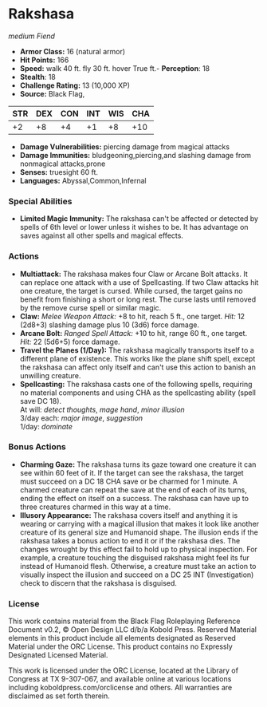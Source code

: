 # Rakshasa

*medium* *Fiend*

- **Armor Class:** 16 (natural armor)
- **Hit Points:** 166 
- **Speed:** walk 40 ft. fly 30 ft. hover True ft.- **Perception**: 18
- **Stealth**: 18
- **Challenge Rating:** 13 (10,000 XP)
- **Source:** Black Flag,

| STR | DEX | CON | INT | WIS | CHA |
| --- | --- | --- | --- | --- | --- |
| +2 | +8 | +4 | +1 | +8 | +10 |

- **Damage Vulnerabilities:** piercing damage from magical attacks
- **Damage Immunities:** bludgeoning,piercing,and slashing damage from nonmagical attacks,prone
- **Senses:** truesight 60 ft.
- **Languages:** Abyssal,Common,Infernal

### Special Abilities

- **Limited Magic Immunity:** The rakshasa can't be affected or detected by spells of 6th level or lower unless it wishes to be. It has advantage on saves against all other spells and magical effects.

### Actions

- **Multiattack:** The rakshasa makes four Claw or Arcane Bolt attacks. It can replace one attack with a use of Spellcasting. If two Claw attacks hit one creature, the target is cursed. While cursed, the target gains no benefit from finishing a short or long rest. The curse lasts until removed by the remove curse spell or similar magic.
- **Claw:** _Melee Weapon Attack:_ +8 to hit, reach 5 ft., one target. _Hit:_ 12 (2d8+3) slashing damage plus 10 (3d6) force damage.
- **Arcane Bolt:** _Ranged Spell Attack:_ +10 to hit, range 60 ft., one target. _Hit:_ 22 (5d6+5) force damage.
- **Travel the Planes (1/Day):** The rakshasa magically transports itself to a different plane of existence. This works like the plane shift spell, except the rakshasa can affect only itself and can't use this action to banish an unwilling creature.
- **Spellcasting:** The rakshasa casts one of the following spells, requiring no material components and using CHA as the spellcasting ability (spell save DC 18).<br>At will: _detect thoughts_, _mage hand_, _minor illusion_<br>3/day each: _major image_, _suggestion_<br>1/day: _dominate_

### Bonus Actions

- **Charming Gaze:** The rakshasa turns its gaze toward one creature it can see within 60 feet of it. If the target can see the rakshasa, the target must succeed on a DC 18 CHA save or be charmed for 1 minute. A charmed creature can repeat the save at the end of each of its turns, ending the effect on itself on a success. The rakshasa can have up to three creatures charmed in this way at a time.
- **Illusory Appearance:** The rakshasa covers itself and anything it is wearing or carrying with a magical illusion that makes it look like another creature of its general size and Humanoid shape. The illusion ends if the rakshasa takes a bonus action to end it or if the rakshasa dies. The changes wrought by this effect fail to hold up to physical inspection. For example, a creature touching the disguised rakshasa might feel its fur instead of Humanoid flesh. Otherwise, a creature must take an action to visually inspect the illusion and succeed on a DC 25 INT (Investigation) check to discern that the rakshasa is disguised.


### License

This work contains material from the Black Flag Roleplaying Reference Document v0.2, © Open Design LLC d/b/a Kobold Press. Reserved Material elements in this product include all elements designated as Reserved Material under the ORC License. This product contains no Expressly Designated Licensed Material.

This work is licensed under the ORC License, located at the Library of Congress at TX 9-307-067, and available online at various locations including koboldpress.com/orclicense and others. All warranties are disclaimed as set forth therein.
